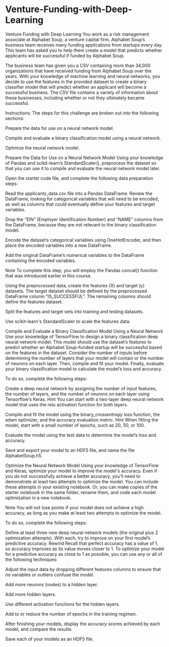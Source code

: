 # Venture-Funding-with-Deep-Learning

Venture Funding with Deep Learning
You work as a risk management associate at Alphabet Soup, a venture capital firm. Alphabet Soup’s business team receives many funding applications from startups every day. This team has asked you to help them create a model that predicts whether applicants will be successful if funded by Alphabet Soup.

The business team has given you a CSV containing more than 34,000 organizations that have received funding from Alphabet Soup over the years. With your knowledge of machine learning and neural networks, you decide to use the features in the provided dataset to create a binary classifier model that will predict whether an applicant will become a successful business. The CSV file contains a variety of information about these businesses, including whether or not they ultimately became successful.

Instructions:
The steps for this challenge are broken out into the following sections:

Prepare the data for use on a neural network model.

Compile and evaluate a binary classification model using a neural network.

Optimize the neural network model.

Prepare the Data for Use on a Neural Network Model
Using your knowledge of Pandas and scikit-learn’s StandardScaler(), preprocess the dataset so that you can use it to compile and evaluate the neural network model later.

Open the starter code file, and complete the following data preparation steps:

Read the applicants_data.csv file into a Pandas DataFrame. Review the DataFrame, looking for categorical variables that will need to be encoded, as well as columns that could eventually define your features and target variables.

Drop the “EIN” (Employer Identification Number) and “NAME” columns from the DataFrame, because they are not relevant to the binary classification model.

Encode the dataset’s categorical variables using OneHotEncoder, and then place the encoded variables into a new DataFrame.

Add the original DataFrame’s numerical variables to the DataFrame containing the encoded variables.

Note To complete this step, you will employ the Pandas concat() function that was introduced earlier in this course.

Using the preprocessed data, create the features (X) and target (y) datasets. The target dataset should be defined by the preprocessed DataFrame column “IS_SUCCESSFUL”. The remaining columns should define the features dataset.

Split the features and target sets into training and testing datasets.

Use scikit-learn's StandardScaler to scale the features data.

Compile and Evaluate a Binary Classification Model Using a Neural Network
Use your knowledge of TensorFlow to design a binary classification deep neural network model. This model should use the dataset’s features to predict whether an Alphabet Soup–funded startup will be successful based on the features in the dataset. Consider the number of inputs before determining the number of layers that your model will contain or the number of neurons on each layer. Then, compile and fit your model. Finally, evaluate your binary classification model to calculate the model’s loss and accuracy.

To do so, complete the following steps:

Create a deep neural network by assigning the number of input features, the number of layers, and the number of neurons on each layer using Tensorflow’s Keras.
Hint You can start with a two-layer deep neural network model that uses the relu activation function for both layers.

Compile and fit the model using the binary_crossentropy loss function, the adam optimizer, and the accuracy evaluation metric.
Hint When fitting the model, start with a small number of epochs, such as 20, 50, or 100.

Evaluate the model using the test data to determine the model’s loss and accuracy.

Save and export your model to an HDF5 file, and name the file AlphabetSoup.h5.

Optimize the Neural Network Model
Using your knowledge of TensorFlow and Keras, optimize your model to improve the model's accuracy. Even if you do not successfully achieve a better accuracy, you'll need to demonstrate at least two attempts to optimize the model. You can include these attempts in your existing notebook. Or, you can make copies of the starter notebook in the same folder, rename them, and code each model optimization in a new notebook.

Note You will not lose points if your model does not achieve a high accuracy, as long as you make at least two attempts to optimize the model.

To do so, complete the following steps:

Define at least three new deep neural network models (the original plus 2 optimization attempts). With each, try to improve on your first model’s predictive accuracy.
Rewind Recall that perfect accuracy has a value of 1, so accuracy improves as its value moves closer to 1. To optimize your model for a predictive accuracy as close to 1 as possible, you can use any or all of the following techniques:

Adjust the input data by dropping different features columns to ensure that no variables or outliers confuse the model.

Add more neurons (nodes) to a hidden layer.

Add more hidden layers.

Use different activation functions for the hidden layers.

Add to or reduce the number of epochs in the training regimen.

After finishing your models, display the accuracy scores achieved by each model, and compare the results.

Save each of your models as an HDF5 file.
